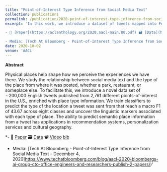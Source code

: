 ```yaml
---
title: "Point-of-Interest Type Inference from Social Media Text"
collection: publications
permalink: /publication/2020-point-of-interest-type-inference-from-social-media-text
excerpt: 'In this work, we introduce a dataset of tweets mapped into Foursquare POIs (locations), evaluate several text classifier models & provide temporal analysis.

- 📜 [Paper](https://aclanthology.org/2020.aacl-main.80.pdf) 🗃️ [Data](https://archive.org/details/poi-data) 📽️ [Video](https://youtu.be/lgZxI0GMVQI) [bib](https://aclanthology.org/2020.aacl-main.80.bib)

- Media: [Tech At Bloomberg - Point-of-Interest Type Inference from Social Media Text - December 4, 2020]https://www.techatbloomberg.com/blog/aacl-2020-bloombergs-ai-group-cto-office-engineers-and-researchers-publish-2-papers/)'
date: 2020-10-02
venue: 'AACL'
---
```


**Abstract**

Physical places help shape how we perceive the experiences we have there. We study the relationship between social media text and the type of the place from where it was posted, whether a park, restaurant, or someplace else. To facilitate this, we introduce a novel data set of ∼200,000 English tweets published from 2,761 different points-of-interest in the U.S., enriched with place type information. We train classifiers to predict the type of the location a tweet was sent from that reach a macro F1 of 43.67 across eight classes and uncover the linguistic markers associated with each type of place. The ability to predict semantic place information from a tweet has applications in recommendation systems, personalization services and cultural geography.


*- 📜 [Paper](https://aclanthology.org/2020.aacl-main.80.pdf) 🗃️ [Data](https://archive.org/details/poi-data) 📽️ [Video](https://youtu.be/lgZxI0GMVQI) [bib](https://aclanthology.org/2020.aacl-main.80.bib)

- Media: [Tech At Bloomberg - Point-of-Interest Type Inference from Social Media Text - December 4, 2020]https://www.techatbloomberg.com/blog/aacl-2020-bloombergs-ai-group-cto-office-engineers-and-researchers-publish-2-papers/)'
